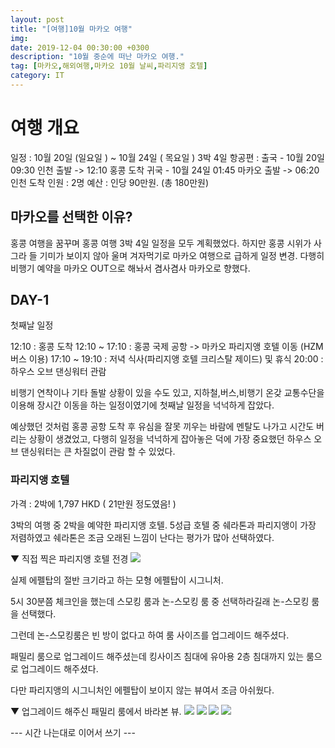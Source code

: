 ```yaml
---
layout: post
title: "[여행]10월 마카오 여행"
img:
date: 2019-12-04 00:30:00 +0300
description: "10월 중순에 떠난 마카오 여행."
tag: [마카오,해외여행,마카오 10월 날씨,파리지앵 호텔]
category: IT
---
```


# 여행 개요

일정 : 10월 20일 (일요일 ) ~ 10월 24일 ( 목요일 ) 3박 4일
항공편 : 출국 - 10월 20일 09:30 인천 출발 -> 12:10 홍콩 도착
         귀국 - 10월 24일 01:45 마카오 출발 -> 06:20 인천 도착
인원 : 2명
예산 : 인당 90만원. (총 180만원)
         
## 마카오를 선택한 이유?

홍콩 여행을 꿈꾸며 홍콩 여행 3박 4일 일정을 모두 계획했었다.
하지만 홍콩 시위가 사그라 들 기미가 보이지 않아 울며 겨자먹기로 마카오 여행으로 급하게 일정 변경.
다행히 비행기 예약을 마카오 OUT으로 해놔서 겸사겸사 마카오로 향했다.

## DAY-1

첫째날 일정 

12:10 : 홍콩 도착
12:10 ~ 17:10 : 홍콩 국제 공항 -> 마카오 파리지앵 호텔 이동 (HZM 버스 이용)
17:10 ~ 19:10 : 저녁 식사(파리지앵 호텔 크리스탈 제이드) 및 휴식
20:00 : 하우스 오브 댄싱워터 관람

 비행기 연착이나 기타 돌발 상황이 있을 수도 있고, 지하철,버스,비행기 온갖 교통수단을 이용해
 장시간 이동을 하는 일정이였기에 첫째날 일정을 넉넉하게 잡았다.
 
 예상했던 것처럼 홍콩 공항 도착 후 유심을 잘못 끼우는 바람에 멘탈도 나가고 시간도 버리는 상황이 생겼었고,
 다행히 일정을 넉넉하게 잡아놓은 덕에 가장 중요했던 하우스 오브 댄싱워터는 큰 차질없이 관람 할 수 있었다.
 
 
 
### 파리지앵 호텔

 가격 : 2박에 1,797 HKD ( 21만원 정도였음! )
 
 3박의 여행 중 2박을 예약한 파리지앵 호텔.
 5성급 호텔 중 쉐라톤과 파리지앵이 가장 저렴하였고 
 쉐라톤은 조금 오래된 느낌이 난다는 평가가 많아 선택하였다.
 
 ▼ 직접 찍은 파리지앵 호텔 전경
 <img src="{{site.url}}/assets/img/20191204/1.jpg"/>
 
 실제 에펠탑의 절반 크기라고 하는 모형 에펠탑이 시그니처.
 
 5시 30분쯤 체크인을 했는데 스모킹 룸과 논-스모킹 룸 중 선택하라길래 논-스모킹 룸을 선택했다.
 
 그런데 논-스모킹룸은 빈 방이 없다고 하여 룸 사이즈를 업그레이드 해주셨다.
 
 패밀리 룸으로 업그레이드 해주셨는데 킹사이즈 침대에 유아용 2층 침대까지 있는 룸으로 업그레이드 해주셨다.
 
 다만 파리지앵의 시그니처인 에펠탑이 보이지 않는 뷰여서 조금 아쉬웠다.
 
  ▼ 업그레이드 해주신 패밀리 룸에서 바라본 뷰.
 <img src="{{site.url}}/assets/img/20191204/2.jpg"/>
 <img src="{{site.url}}/assets/img/20191204/3.jpg"/>
 <img src="{{site.url}}/assets/img/20191204/4.jpg"/>
 <img src="{{site.url}}/assets/img/20191204/5.jpg"/>
 
 
 --- 시간 나는대로 이어서 쓰기 ---
 
 
 
 
 


